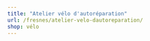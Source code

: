 ```yaml
---
title: "Atelier vélo d'autoréparation"
url: /fresnes/atelier-velo-dautoreparation/
shop: vélo
---
```


